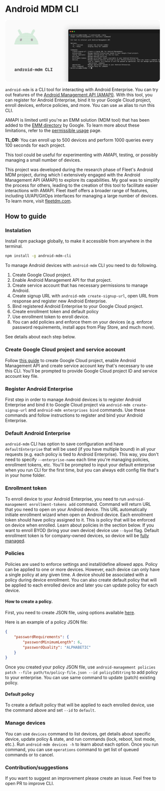 # Android MDM CLI

![Cover image for anroid-mdm CLI](./cover-img.png)

`android-mdm` is a CLI tool for interacting with Android Enterprise. You can try out features of the [Android Management API (AMAPI)](https://developers.google.com/android/management). With this tool, you can register for Android Enterprise, bind it to your Google Cloud project, enroll devices, enforce policies, and more. You can use `am` alias to run this CLI.

AMAPI is limited until you're an EMM solution (MDM tool) that has been added to the [EMM directory](https://androidenterprisepartners.withgoogle.com/emm/) by Google. To learn more about these limitations, refer to the [permissible usage](https://developers.google.com/android/management/permissible-usage) page.

**TL;DR:** You can enroll up to 500 devices and perform 1000 queries every 100 seconds for each project.

This tool could be useful for experimenting with AMAPI, testing, or possibly managing a small number of devices.

This project was developed during the research phase of Fleet's Android MDM project, during which I extensively engaged with the Android Management API (AMAPI) to explore its capabilities. My goal was to simplify the process for others, leading to the creation of this tool to facilitate easier interactions with AMAPI. Fleet itself offers a broader range of features, including UI/API/GitOps interfaces for managing a large number of devices. To learn more, visit [fleetdm.com](https://fleetdm.com).

## How to guide

### Instalation

Install npm package globally, to make it accessible from anywhere in the terminal.

```bash
npm install -g android-mdm-cli
```

To manage Android devices with `android-mdm` CLI you need to do following.

1. Create Google Cloud project.
2. Enable Android Management API for that project.
3. Create service account that has necessary permissions to manage Android.
4. Create signup URL with `android-mdm create-signup-url`, open URL from response and register new Android Enterprise.
5. Bind registered Android Enterprise to your Google Cloud project.
6. Create enrollment token and default policy
7. Use enrollment token to enroll device.
8. You can add policies and enforce them on your devices (e.g. enforce password requirements, install apps from Play Store, and much more).

See details about each step below.

### Create Google Cloud project and service account 

Follow [this guide](https://developers.google.com/android/management/service-account) to create Google Cloud project, enable Android Management API and create service account key that's necessary to use this CLI. You'll be prompted to provide Google Cloud project ID and service account key file.

### Register Android Enterprise

First step in order to manage Android devices is to register Android Enterprise and bind it to Google Cloud project via `android-mdm create-signup-url` and `android-mdm enterprises bind` commands.
Use these commands and follow instructions to register and bind your Android Enterprise.

### Default Android Enterprise

`android-mdm` CLI has option to save configuration and have `defaultEnterprise` that will be used (if you have multiple bound) in all your requests (e.g. each policy is tied to Android Enterprise). This way, you don't need to specify `--enterprise-name` each time you're managing policies, enrollment tokens, etc. You'll be prompted to input your default enterprise when you run CLI for the first time, but you can always edit config file that's in your home folder.

### Enrollment token

To enroll device to your Android Enterprise, you need to run `android-management enrollment-tokens add` command. Command will return URL that you need to open on your Android device. This URL automatically initiate enrollment wizard when open on Android device. Each enrollment token should have policy assigned to it. This is policy that will be enforced on device when enrolled. Learn about policies in the section below. If you want to enroll BYOD (bring your own device) device use `--byod` flag. Default enrollment token is for company-owned devices, so device will be [fully managed](https://developers.google.com/android/management/provision-device#company-owned_devices_for_work_use_only).

### Policies

Policies are used to enforce settings and install/define allowed apps. Policy can be applied to one or more devices. However, each device can only have a single policy at any given time. A device should be associated with a policy during device enrollment. You can also create default policy that will be applied to each enrolled device and later you can update policy for each device.

#### How to create a policy.

First, you need to create JSON file, using options available [here](https://developers.google.com/android/management/reference/rest/v1/enterprises.policies#resource:-policy).

Here is an example of a policy JSON file:
```json
{
    "passwordRequirements": {
        "passwordMinimumLength": 6,
        "passwordQuality": "ALPHABETIC"
    }
}
```

Once you created your policy JSON file, use `android-management policies patch --file path/to/policy-file.json --id policyIdString` to add policy to your enterprise. You can use same command to update (patch) existing policy.

#### Default policy

To create a default policy that will be applied to each enrolled device, use the command above and set `--id` to `default`.

### Manage devices

You can use `devices` command to list devices, get details about specific device, update policy & state, and run commands (lock, reboot, lost mode, etc.). Run `android-mdm devices -h` to learn about each option. Once you run command, you can use `operations` command to get list of queued commands or to cancel.

### Contribution/suggestions

If you want to suggest an improvement please create an issue. Feel free to open PR to improve CLI.